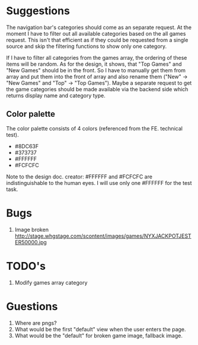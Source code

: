 # Suggestions
The navigation bar's categories should come as an separate request. At the moment I have to filter out all available categories based on the all games request. This isn't that efficient as if they could be requested from a single source and skip the filtering functions to show only one category.

If I have to filter all categories from the games array, the ordering of these items will be random. As for the design, it shows, that "Top Games" and "New Games" should be in the front. So I have to manually get them from array and put them into the front of array and also rename them ("New" -> "New Games" and "Top" -> "Top Games"). Maybe a separate request to get the game categories should be made available via the backend side which returns display name and category type. 

## Color palette
The color palette consists of 4 colors (referenced from the FE. technical test).
* #8DC63F
* #373737
* #FFFFFF
* #FCFCFC

Note to the design doc. creator: 
#FFFFFF and #FCFCFC are indistinguishable to the human eyes. I will use only one #FFFFFF for the test task.  

# Bugs
1. Image broken http://stage.whgstage.com/scontent/images/games/NYXJACKPOTJESTER50000.jpg

# TODO's
1. Modify games array category

# Guestions
1. Where are pngs?
2. What would be the first "default" view when the user enters the page.
3. What would be the "default" for broken game image, fallback image.